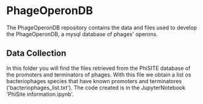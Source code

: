 # PhageOperonDB

The PhageOperonDB repository contains the data and files used to develop the PhageOperonDB, a mysql database of phages' operons.

## Data Collection
In this folder you will find the files retrieved from the PhiSITE database of the promoters and terminators of phages.
With this file we obtain a list os bacteriophages species that have known promoters and terminatores ('bacteriophages_list.txt').
The code created is in the JupyterNotebook 'PhiSite information.ipynb'.

